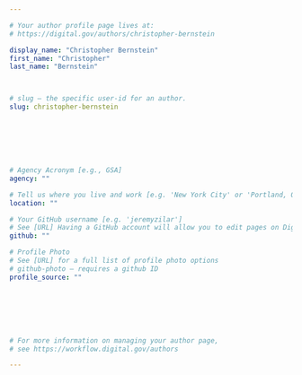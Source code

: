 ```yaml
---

# Your author profile page lives at:
# https://digital.gov/authors/christopher-bernstein

display_name: "Christopher Bernstein"
first_name: "Christopher"
last_name: "Bernstein"



# slug — the specific user-id for an author.
slug: christopher-bernstein







# Agency Acronym [e.g., GSA]
agency: ""

# Tell us where you live and work [e.g. 'New York City' or 'Portland, OR']
location: ""

# Your GitHub username [e.g. 'jeremyzilar']
# See [URL] Having a GitHub account will allow you to edit pages on DigitalGov. The image used in your GitHub account can also be used to populate your digital.gov profile photo.
github: ""

# Profile Photo
# See [URL] for a full list of profile photo options
# github-photo — requires a github ID
profile_source: ""







# For more information on managing your author page,
# see https://workflow.digital.gov/authors

---
```

